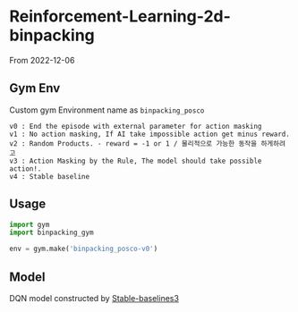 # Reinforcement-Learning-2d-binpacking

From 2022-12-06

## Gym Env

Custom gym Environment name as `binpacking_posco`
```text
v0 : End the episode with external parameter for action masking
v1 : No action masking, If AI take impossible action get minus reward.
v2 : Random Products. - reward = -1 or 1 / 물리적으로 가능한 동작을 하게하려고
v3 : Action Masking by the Rule, The model should take possible action!.
v4 : Stable baseline
```

## Usage

``` python
import gym
import binpacking_gym

env = gym.make('binpacking_posco-v0')
```

## Model

DQN model constructed by [Stable-baselines3]()
